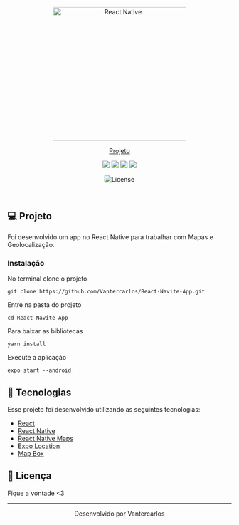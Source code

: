 <p align="center">
<img src="https://reactnative.dev/img/homepage/phones.png" width="300" height="auto" alt="React Native">
</p>
<p align="center">
  <a href="#-projeto">Projeto</a>
</p>

<div align="center">
  <img src="https://img.shields.io/badge/Node.js-v14.9.0-DF4723?logo=node.js">
  <img src="https://img.shields.io/badge/React.js-v16.3.1-DF4723?logo=react">
  <img src="https://img.shields.io/badge/React%20Native-v0.63.3-DF4723?logo=react">
  <img src="https://img.shields.io/badge/%E2%81%99-TypeScript-DF4723?logo=typescript&logoColor=blue">

</div>

<p align="center">
  <img  src="https://img.shields.io/static/v1?label=license&message=MIT&color=8257E6&labelColor=121214" alt="License">  
</p>

<br>


## 💻 Projeto

Foi desenvolvido um app no React Native para trabalhar com Mapas e Geolocalização.

### Instalação

 No terminal clone o projeto
```shell 
git clone https://github.com/Vantercarlos/React-Navite-App.git
```

 Entre na pasta do projeto
```shell
cd React-Navite-App 
```

 Para baixar as bibliotecas
```shell
yarn install 
```

 Execute a aplicação
```shell
expo start --android 
```

## 🚀 Tecnologias

Esse projeto foi desenvolvido utilizando as seguintes tecnologias:

- [React](https://reactjs.org/)
- [React Native](https://reactnative.dev)
- [React Native Maps](https://github.com/react-native-maps/react-native-maps)
- [Expo Location](https://docs.expo.io/versions/latest/sdk/location/)
- [Map Box](https://www.mapbox.com/)

## 📝 Licença

Fique a vontade <3

---

<p align="center">Desenvolvido por Vantercarlos</p>

